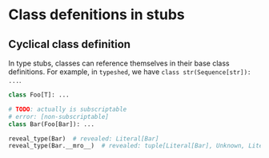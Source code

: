 # Class defenitions in stubs

## Cyclical class definition

In type stubs, classes can reference themselves in their base class definitions. For example, in
`typeshed`, we have `class str(Sequence[str]): ...`.

```py path=a.pyi
class Foo[T]: ...

# TODO: actually is subscriptable
# error: [non-subscriptable]
class Bar(Foo[Bar]): ...

reveal_type(Bar)  # revealed: Literal[Bar]
reveal_type(Bar.__mro__)  # revealed: tuple[Literal[Bar], Unknown, Literal[object]]
```
